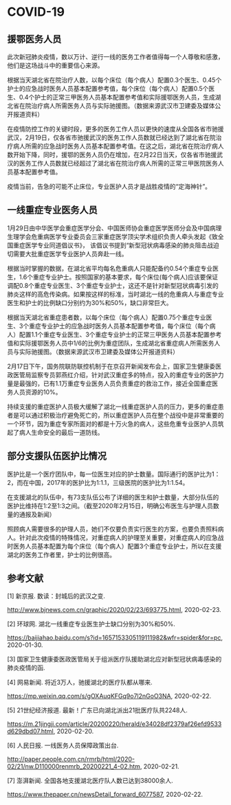 # COVID-19

## 援鄂医务人员

此次新冠肺炎疫情，数以万计、逆行一线的医务工作者值得每一个人尊敬和感激，他们是这场战斗中的重要信心来源。

根据当天湖北省在院治疗人数，以每个床位（每个病人）配置0.3个医生、0.45个护士的应急战时医务人员基本配置参考值，每个床位（每个病人）配置0.5个医生、0.4个护士的正常三甲医务人员基本配置参考值和实际援鄂医务人员，生成湖北省在院治疗病人所需医务人员与实际驰援图。（数据来源武汉市卫建委及媒体公开报道资料）

在疫情防控工作的关键时段，更多的医务工作人员以更快的速度从全国各省市驰援武汉，2月19日，仅各省市驰援武汉的医务工作人员数就已经达到了湖北省在院治疗病人所需的应急战时医务人员基本配置参考值。在这之后，湖北省在院治疗病人数开始下降，同时，援鄂的医务人员仍在增加，在2月22日当天，仅各省市驰援武汉的医务工作人员数就已经超过了湖北省在院治疗病人所需的正常三甲医院医务人员基本配置参考值。

疫情当前，告急的可能不止床位，专业医护人员才是战胜疫情的“定海神针”。

## 一线重症专业医务人员

1月29日由中华医学会重症医学分会、中国医师协会重症医学医师分会及中国病理生理学会危重病医学专业委员会三家重症医学顶尖学术组织负责人牵头发起《致全国重症医学专业同道倡议书》， 该倡议书提到“新型冠状病毒感染的肺炎阻击战迫切需要大批重症医学专业医护人员奔赴一线。

根据当时掌握的数据，在湖北省平均每名危重病人只能配备约0.54个重症专业医生，1.6个重症专业护士。按照国家的基本要求，每个床位(每个病人)应该要保证调配0.8个重症专业医生、3个重症专业护士，这还不是针对新型冠状病毒引发的肺炎这样的高危传染病。如果按这样的标准，当时湖北一线的危重病人与重症专业医生和护士的比例缺口分别约为30%和50%，缺口非常巨大。

根据当天湖北省重症患者数，以每个床位（每个病人）配置0.75个重症专业医生、3个重症专业护士的应急战时医务人员基本配置参考值，每个床位（每个病人）配置1.1个重症专业医生、3个重症专业护士的正常三甲医务人员基本配置参考值和实际援鄂医务人员中1/6的比例为重症团队，生成湖北省重症病人所需医务人员与实际驰援图。（数据来源武汉市卫建委及媒体公开报道资料）

2月17日下午，国务院联防联控机制于在京召开新闻发布会上，国家卫生健康委医政医管局监察专员郭燕红介绍，针对武汉重症多的特点，投入的重症专业的医护力量是最强的，已有1.1万重症专业医务人员负责重症的救治工作，接近全国重症医务人员资源的10%。

持续支援的重症医护人员极大缓解了湖北一线重症医护人员的压力，更多的重症患者是可以通过积极治疗避免死亡的，所以重症医护人员在整个战役中是非常重要的一个环节，因为重症专家所面对的都是十万火急的病人，这些危重专业医护人员筑起了病人生命安全的最后一道防线。

## 部分支援队伍医护比情况

医护比是一个医疗团队中，每一位医生对应的护士数量。国际通行的医护比为1：2，而在中国，2017年的医护比为1:1.1，三级医院的医护比为1:1.54。

在支援湖北的队伍中，有73支队伍公布了详细的医生和护士数量，大部分队伍的医护比维持在1:2至1:3之间。（截至2020年2月15日，明确公布医生与护理人员数量的通报及新闻）

照顾病人需要很多的护理人员，她们不仅要负责实行医生的方案，也要负责照料病人。针对此次疫情的特殊情况，对重症病人的护理至关重要，对重症病人的应急战时医务人员基本配置为每个床位（每个病人）配置3个重症专业护士，所以在支援湖北的医务工作者里，护士的比例很高。

## 参考文献
[1]	新京报. 数读：封城后的武汉之变.

http://www.bjnews.com.cn/graphic/2020/02/23/693775.html, 2020-02-23.

[2]	环球网. 湖北一线重症专业医生护士缺口分别为30%和50%.

https://baijiahao.baidu.com/s?id=1657153305119111982&wfr=spider&for=pc, 2020-01-30.

[3]	国家卫生健康委医政医管局关于组派医疗队援助湖北应对新型冠状病毒感染的肺炎疫情的函.

[4]	网易新闻. 将近3万人，驰援湖北的医疗队都从哪来.

https://mp.weixin.qq.com/s/gOXAuqKFGq9o7l2nGoO3NA, 2020-02-22.

[5]	21世纪经济报道. 最新！广东已向湖北派出21批医疗队共2248人.

https://m.21jingji.com/article/20200220/herald/e34028df2379af26efd9533d629dbd07.html, 2020-02-20.

[6]	人民日报. 一线医务人员保障政策出台.

http://paper.people.com.cn/rmrb/html/2020-02/21/nw.D110000renmrb_20200221_4-02.htm, 2020-02-21.

[7]	澎湃新闻. 全国各地支援湖北医疗队人数已达到38000余人.

https://www.thepaper.cn/newsDetail_forward_6077587, 2020-02-22.
